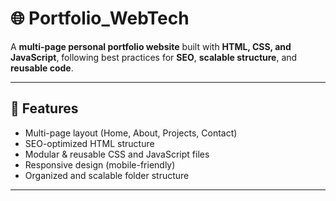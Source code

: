 # 🌐 Portfolio_WebTech

A **multi-page personal portfolio website** built with **HTML, CSS, and JavaScript**, following best practices for **SEO**, **scalable structure**, and **reusable code**.

---

## 📌 Features
- Multi-page layout (Home, About, Projects, Contact)
- SEO-optimized HTML structure
- Modular & reusable CSS and JavaScript files
- Responsive design (mobile-friendly)
- Organized and scalable folder structure

---


